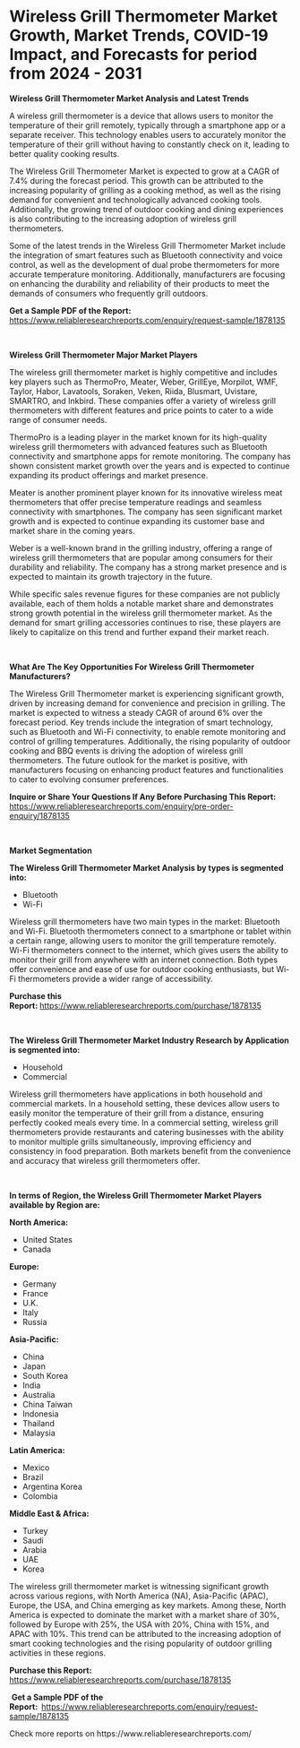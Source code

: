 <p><h1>Wireless Grill Thermometer Market Growth, Market Trends, COVID-19 Impact, and Forecasts for period from 2024 - 2031</h1></p><p><strong>Wireless Grill Thermometer Market Analysis and Latest Trends</strong></p>
<p><p>A wireless grill thermometer is a device that allows users to monitor the temperature of their grill remotely, typically through a smartphone app or a separate receiver. This technology enables users to accurately monitor the temperature of their grill without having to constantly check on it, leading to better quality cooking results.</p><p>The Wireless Grill Thermometer Market is expected to grow at a CAGR of 7.4% during the forecast period. This growth can be attributed to the increasing popularity of grilling as a cooking method, as well as the rising demand for convenient and technologically advanced cooking tools. Additionally, the growing trend of outdoor cooking and dining experiences is also contributing to the increasing adoption of wireless grill thermometers.</p><p>Some of the latest trends in the Wireless Grill Thermometer Market include the integration of smart features such as Bluetooth connectivity and voice control, as well as the development of dual probe thermometers for more accurate temperature monitoring. Additionally, manufacturers are focusing on enhancing the durability and reliability of their products to meet the demands of consumers who frequently grill outdoors.</p></p>
<p><strong>Get a Sample PDF of the Report:&nbsp;</strong> <a href="https://www.reliableresearchreports.com/enquiry/request-sample/1878135">https://www.reliableresearchreports.com/enquiry/request-sample/1878135</a></p>
<p>&nbsp;</p>
<p><strong>Wireless Grill Thermometer Major Market Players</strong></p>
<p><p>The wireless grill thermometer market is highly competitive and includes key players such as ThermoPro, Meater, Weber, GrillEye, Morpilot, WMF, Taylor, Habor, Lavatools, Soraken, Veken, Riida, Blusmart, Uvistare, SMARTRO, and Inkbird. These companies offer a variety of wireless grill thermometers with different features and price points to cater to a wide range of consumer needs.</p><p>ThermoPro is a leading player in the market known for its high-quality wireless grill thermometers with advanced features such as Bluetooth connectivity and smartphone apps for remote monitoring. The company has shown consistent market growth over the years and is expected to continue expanding its product offerings and market presence.</p><p>Meater is another prominent player known for its innovative wireless meat thermometers that offer precise temperature readings and seamless connectivity with smartphones. The company has seen significant market growth and is expected to continue expanding its customer base and market share in the coming years.</p><p>Weber is a well-known brand in the grilling industry, offering a range of wireless grill thermometers that are popular among consumers for their durability and reliability. The company has a strong market presence and is expected to maintain its growth trajectory in the future.</p><p>While specific sales revenue figures for these companies are not publicly available, each of them holds a notable market share and demonstrates strong growth potential in the wireless grill thermometer market. As the demand for smart grilling accessories continues to rise, these players are likely to capitalize on this trend and further expand their market reach.</p></p>
<p>&nbsp;</p>
<p><strong>What Are The Key Opportunities For Wireless Grill Thermometer Manufacturers?</strong></p>
<p><p>The Wireless Grill Thermometer market is experiencing significant growth, driven by increasing demand for convenience and precision in grilling. The market is expected to witness a steady CAGR of around 6% over the forecast period. Key trends include the integration of smart technology, such as Bluetooth and Wi-Fi connectivity, to enable remote monitoring and control of grilling temperatures. Additionally, the rising popularity of outdoor cooking and BBQ events is driving the adoption of wireless grill thermometers. The future outlook for the market is positive, with manufacturers focusing on enhancing product features and functionalities to cater to evolving consumer preferences.</p></p>
<p><strong>Inquire or Share Your Questions If Any Before Purchasing This Report:</strong> <a href="https://www.reliableresearchreports.com/enquiry/pre-order-enquiry/1878135">https://www.reliableresearchreports.com/enquiry/pre-order-enquiry/1878135</a></p>
<p>&nbsp;</p>
<p><strong>Market Segmentation</strong></p>
<p><strong>The Wireless Grill Thermometer Market Analysis by types is segmented into:</strong></p>
<p><ul><li>Bluetooth</li><li>Wi-Fi</li></ul></p>
<p><p>Wireless grill thermometers have two main types in the market: Bluetooth and Wi-Fi. Bluetooth thermometers connect to a smartphone or tablet within a certain range, allowing users to monitor the grill temperature remotely. Wi-Fi thermometers connect to the internet, which gives users the ability to monitor their grill from anywhere with an internet connection. Both types offer convenience and ease of use for outdoor cooking enthusiasts, but Wi-Fi thermometers provide a wider range of accessibility.</p></p>
<p><strong>Purchase this Report:&nbsp;</strong><a href="https://www.reliableresearchreports.com/purchase/1878135">https://www.reliableresearchreports.com/purchase/1878135</a></p>
<p>&nbsp;</p>
<p><strong>The Wireless Grill Thermometer Market Industry Research by Application is segmented into:</strong></p>
<p><ul><li>Household</li><li>Commercial</li></ul></p>
<p><p>Wireless grill thermometers have applications in both household and commercial markets. In a household setting, these devices allow users to easily monitor the temperature of their grill from a distance, ensuring perfectly cooked meals every time. In a commercial setting, wireless grill thermometers provide restaurants and catering businesses with the ability to monitor multiple grills simultaneously, improving efficiency and consistency in food preparation. Both markets benefit from the convenience and accuracy that wireless grill thermometers offer.</p></p>
<p>&nbsp;</p>
<p><strong>In terms of Region, the Wireless Grill Thermometer Market Players available by Region are:</strong></p>
<p>
    <p> <strong> North America: </strong>
        <ul>
            <li>United States</li>
            <li>Canada</li>
        </ul>
        </p> 
    <p> <strong> Europe: </strong>
        <ul>
            <li>Germany</li>
            <li>France</li>
            <li>U.K.</li>
            <li>Italy</li>
            <li>Russia</li>
        </ul>
        </p> 
    <p> <strong> Asia-Pacific: </strong>
        <ul>
            <li>China</li>
            <li>Japan</li>
            <li>South Korea</li>
            <li>India</li>
            <li>Australia</li>
            <li>China Taiwan</li>
            <li>Indonesia</li>
            <li>Thailand</li>
            <li>Malaysia</li>
        </ul>
        </p> 
    <p> <strong> Latin America: </strong>
        <ul>
            <li>Mexico</li>
            <li>Brazil</li>
            <li>Argentina Korea</li>
            <li>Colombia</li>
        </ul>
        </p> 
    <p> <strong> Middle East & Africa: </strong>
        <ul>
            <li>Turkey</li>
            <li>Saudi</li>
            <li>Arabia</li>
            <li>UAE</li>
            <li>Korea</li>
        </ul>
    </p>
    </p>
<p><p>The wireless grill thermometer market is witnessing significant growth across various regions, with North America (NA), Asia-Pacific (APAC), Europe, the USA, and China emerging as key markets. Among these, North America is expected to dominate the market with a market share of 30%, followed by Europe with 25%, the USA with 20%, China with 15%, and APAC with 10%. This trend can be attributed to the increasing adoption of smart cooking technologies and the rising popularity of outdoor grilling activities in these regions.</p></p>
<p><strong>Purchase this Report: </strong><a href="https://www.reliableresearchreports.com/purchase/1878135">https://www.reliableresearchreports.com/purchase/1878135</a></p>
<p>&nbsp;<strong>Get a Sample PDF of the Report:&nbsp;&nbsp;</strong><a href="https://www.reliableresearchreports.com/enquiry/request-sample/1878135">https://www.reliableresearchreports.com/enquiry/request-sample/1878135</a></p>
<p><strong></strong></p>
<p>Check more reports on https://www.reliableresearchreports.com/</p>